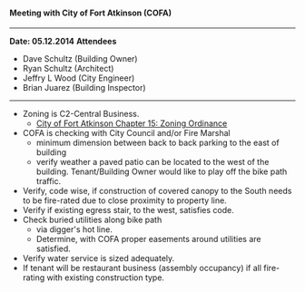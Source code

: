
#### Meeting with City of Fort Atkinson (COFA)
---
**Date: 05.12.2014**
**Attendees**
* Dave Schultz (Building Owner)
* Ryan Schultz (Architect)
* Jeffry L Wood (City Engineer)
* Brian Juarez (Building Inspector)

---

- Zoning is C2-Central Business.
    - [City of Fort Atkinson Chapter 15: Zoning Ordinance](http://www.fortatkinsonwi.net/resources/zoningcode_FortAtkinson.pdf)
- COFA is checking with City Council and/or Fire Marshal
     - minimum dimension between back to back parking to the east of building
     - verify weather a paved patio can be located to the west of the building.  Tenant/Building Owner would like to play off the bike path traffic.
- Verify, code wise, if construction of covered canopy to the South needs to be fire-rated due to close proximity to property line.
- Verify if existing egress stair, to the west, satisfies code.
- Check buried utilities along bike path
     - via digger's hot line.
     - Determine, with COFA proper easements around utilities are satisfied.
- Verify water service is sized adequately.
-  If tenant will be restaurant business (assembly occupancy) if all fire-rating with existing construction type.

